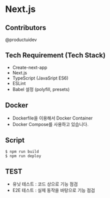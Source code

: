 # Next.js

##  Contributors
@productuidev

## Tech Requirement (Tech Stack)
- Create-next-app
- Next.js
- TypeScript (JavaSript ES6)
- ESLint
- Babel 설정 (polyfill, presets)

## Docker
- Dockerfile을 이용해서 Docker Container
- Docker Compose를 사용하고 있습니다.

## Script
```
$ npm run build
$ npm run deploy
```
## TEST
- 유닛 테스트 : 코드 상으로 기능 점검
- E2E 테스트 : 실제 동작을 바탕으로 기능 점검
